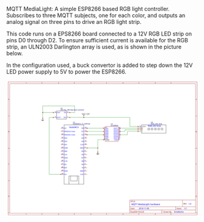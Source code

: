 MQTT MediaLight: A simple ESP8266 based RGB light controller. Subscribes
to three MQTT subjects, one for each color, and outputs an analog signal
on three pins to drive an RGB light strip.

This code runs on a EPS8266 board connected to a 12V RGB LED strip on pins D0 
through D2. To ensure sufficient current is available for the RGB strip, an 
ULN2003 Darlington array is used, as is shown in the picture below.

In the configuration used, a buck convertor is added to step down the 12V LED
power supply to 5V to power the ESP8266.

![MQTT MediaLight hardware](MQTT-MediaLigh.svg)